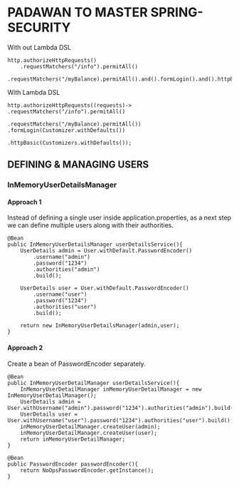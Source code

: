 # PADAWAN TO MASTER SPRING-SECURITY


With out Lambda DSL

    http.authorizeHttpRequests()
        .requestMatchers("/info").permitAll()
        .requestMatchers("/myBalance).permitAll().and().formLogin().and().httpBasic();

With Lambda DSL

    http.authorizeHttpRequests((requests)-> .requestMatchers("/info").permitAll()
                                            .requestMatchers("/myBalance).permitAll())  .formLogin(Customizer.withDefaults())
                                                                                        .httpBasic(Customizers.withDefaults());

## DEFINING & MANAGING USERS

### InMemoryUserDetailsManager
####  Approach 1
Instead of defining a single user inside application.properties, as a next step we can define multiple users along with their authorities.

    @Bean
    public InMemoryUserDetailsManager userDetailsService(){
        UserDetails admin = User.withDefault.PasswordEncoder()
            .username("admin")
            .password("1234")
            .authorities("admin")
            .build();
    
        UserDetails user = User.withDefault.PasswordEncoder()
            .username("user")
            .password("1234")
            .authorities("user")
            .build();

        return new InMemoryUserDetailsManager(admin,user);
    }


#### Approach 2
Create a bean of PasswordEncoder separately.

    @Bean
    public InMemoryUserDetailManager userDetailsService(){
        InMemoryUserDetailManager inMemoryUserDetailManager = new InMemoryUserDetailManager();
        UserDetails admin = User.withUsername("admin").password("1234").authorities("admin").build();
        UserDetails user = User.withUsername("user").password("1234").authorities("user").build();
        inMemoryUserDetailManager.createUser(admin);
        inMemoryUserDetailManager.createUser(user);
        return inMemoryUserDetailManager;
    }

    @Bean
    public PasswordEncoder passwordEncoder(){
        return NoOpsPasswordEncoder.getInstance();
    }


